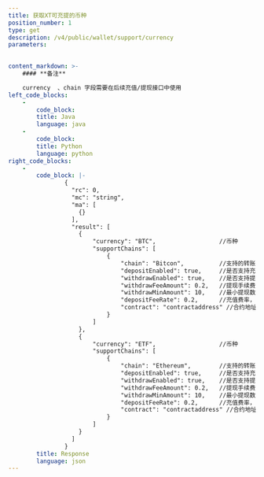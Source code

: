 ```yaml
---
title: 获取XT可充提的币种
position_number: 1
type: get
description: /v4/public/wallet/support/currency
parameters:
    

content_markdown: >-
    #### **备注**

    currency  、chain 字段需要在后续充值/提现接口中使用
left_code_blocks:
    -
        code_block:
        title: Java
        language: java
    -
        code_block:
        title: Python
        language: python
right_code_blocks:
    -
        code_block: |-
                {
                  "rc": 0,
                  "mc": "string",
                  "ma": [
                    {}
                  ],
                  "result": [
                    {
                        "currency": "BTC",                  //币种
                        "supportChains": [
                            {
                                "chain": "Bitcon",          //支持的转账网络
                                "depositEnabled": true,     //是否支持充值，true:支持，false:不支持
                                "withdrawEnabled": true,    //是否支持提现，true:支持，false:不支持
                                "withdrawFeeAmount": 0.2,   //提现手续费
                                "withdrawMinAmount": 10,    //最小提现数量
                                "depositFeeRate": 0.2,      //充值费率，百分比
                                "contract": "contractaddress" //合约地址
                            }
                        ]           
                    },
                    {
                        "currency": "ETF",                  //币种
                        "supportChains": [
                            {
                                "chain": "Ethereum",        //支持的转账网络
                                "depositEnabled": true,     //是否支持充值，true:支持，false:不支持
                                "withdrawEnabled": true,    //是否支持提现，true:支持，false:不支持
                                "withdrawFeeAmount": 0.2,   //提现手续费
                                "withdrawMinAmount": 10,    //最小提现数量
                                "depositFeeRate": 0.2,      //充值费率，百分比
                                "contract": "contractaddress" //合约地址
                            }
                        ]
                    }
                  ]
                }
        title: Response
        language: json
---
```

